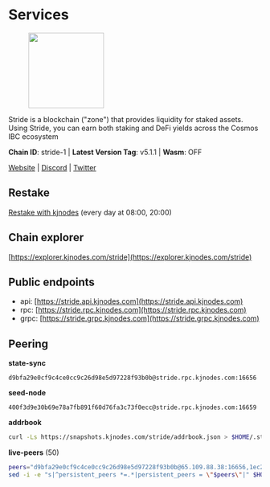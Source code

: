 # Services

<figure><img src="https://raw.githubusercontent.com/kj89/testnet_manuals/main/pingpub/logos/stride.png" width="150" alt=""><figcaption></figcaption></figure>

Stride is a blockchain ("zone") that provides liquidity for staked assets.  Using Stride, you can earn both staking and DeFi yields across the Cosmos IBC ecosystem

**Chain ID**: stride-1 | **Latest Version Tag**: v5.1.1 | **Wasm**: OFF

[Website](https://stride.zone) | [Discord](https://discord.gg/mzQZ8dAE7u) | [Twitter](https://twitter.com/stride_zone)

## Restake

[Restake with kjnodes](https://restake.app/stride/stridevaloper1j8gkhtllnp252l6g6zwzea30e7pvzqttr9768n) (every day at 08:00, 20:00)
## Chain explorer
[https://explorer.kjnodes.com/stride](https://explorer.kjnodes.com/stride)

## Public endpoints

* api: [https://stride.api.kjnodes.com](https://stride.api.kjnodes.com)
* rpc: [https://stride.rpc.kjnodes.com](https://stride.rpc.kjnodes.com)
* grpc: [https://stride.grpc.kjnodes.com](https://stride.grpc.kjnodes.com)

## Peering

**state-sync**

```text
d9bfa29e0cf9c4ce0cc9c26d98e5d97228f93b0b@stride.rpc.kjnodes.com:16656
```

**seed-node**

```text
400f3d9e30b69e78a7fb891f60d76fa3c73f0ecc@stride.rpc.kjnodes.com:16659
```

**addrbook**
```bash
curl -Ls https://snapshots.kjnodes.com/stride/addrbook.json > $HOME/.stride/config/addrbook.json
```

**live-peers** (50)
```bash
peers="d9bfa29e0cf9c4ce0cc9c26d98e5d97228f93b0b@65.109.88.38:16656,1ec2a654e00e22279ee50f13f074f2bce7218681@15.235.114.194:10156,20f56a68a04eedc764b7e1b87b7032a50b9d4fe9@51.81.155.97:10456,e726816f42831689eab9378d5d577f1d06d25716@176.9.188.21:26656,bbe196ec7c537e9dac0d2575350a1aa64700cdef@129.213.159.218:26656,a3f95b0b15c31a68a7535f6068c4e14b95e90dcf@65.109.92.240:21016,7ec6917a0519decec00a9a29f599c4d90ebf3b86@65.21.136.170:51656,e1b058e5cfa2b836ddaa496b10911da62dcf182e@138.201.8.248:26656,630f5f9f262099b5cd55715d7e3a3949bc02b94e@65.144.145.234:26656,ea6a7b2f366bc343f0670f1673fd86001dd08eb0@65.108.122.246:26636,d77e7918b9f9e21ee60a8e03075ca3e5f7353912@162.55.4.253:26656,2e31202bf143867621e526734b6d6a30e2873d45@65.108.136.206:26656,a757fc9ea95a7f643d392ec9fdaa31cbf06e76d9@195.3.221.21:12256,8fff37214fb0ef622f1c09dccb22d6321e004c3e@109.123.242.163:50056,6856de6f0c70a850db2b58deb43d568fced4a524@35.208.90.201:26656,ebc272824924ea1a27ea3183dd0b9ba713494f83@185.16.39.158:26886,01899588499352857c214c50451c5fa59744ace2@88.99.161.228:26656,463b1dc6903455575079572fb23407be586f2a4b@185.16.39.37:26656,157000d06040f2a7b981c6f062da0c9da0e6e6af@194.163.163.0:26656,d36ac7580cc8907a00b0add8c3b047caea6df4ed@107.155.67.202:26636,5093547fdf0430143ac66b4ee55d80e6542a6c10@217.174.247.163:26656,a83cd29f4f9a4711346184966f9fb6c80bb658d2@65.108.103.184:21656,dd8ea34e97ab7ad78ef67a672141f4509eabfad4@65.109.106.172:31656,d1008e1bfa6b0d1b317c69c08a80ced4a5b096bc@65.108.202.143:26656,f602040562935873815a5ac23cb1ac7dd8821b76@176.9.22.117:26656,9ee75491e354965d8bfd8434aa093f8613bc1dce@65.108.238.103:12256,d849878a2972dc8a79ae031e37eb977c56b85f49@13.215.125.32:26656,d5035bd01baef508402b8649a33afc7b0fd190f1@141.95.72.74:24095,1387946c04bceb472113f657f55f670f71709230@65.108.4.188:12256,d056dcd5ac8dddb23e2962a5ade6ee51f9bfd785@162.19.89.8:10456,75261eea01f41c1c00dafcd29cde2c6fa92e8c2c@135.181.214.121:29656,f452fbafd9c5dd0ce7c0ecd6bf2ba413aedb88aa@65.108.229.244:36656,2c1f55e905c7425f995947e2d600ca5ac863b8c1@15.235.53.91:13456,d88e3dd9d94dcb32d908a5d5fa19682dffcd52a5@146.59.47.210:26656,04d318079c00e1f83978df486e3dbfcf9fab7a52@93.190.141.81:26656,7f59a1a99ab51bc9c15ea8e58e8c81418584525f@89.58.63.156:26656,2ce6045a2a1bb8475808f94c04a28555aca7541e@147.75.199.11:26656,3963b7cd5230ae2ba6800375421982d535a133e3@35.79.215.251:26656,cfd27429d382ecf366ddad02c88f15a8753092c8@66.172.36.135:28656,233e06cfa51d53e186afe032e848f5c9f5cd4a01@83.171.248.3:26656,cd680cc992983e5c8244b5529034a2e362e7a6d3@93.159.134.157:26656,4e1c2471efb89239fb04a4b75f9f87177fd91d00@95.217.151.243:26656,2f02a4012f90f5d1a9a85748dd9aa14155ed4a71@66.172.36.134:28656,b24cd0beeca895314c1014e7b25569b80e911268@209.145.56.74:26656,06c309d890fe6a1e7d2ac0a600ab077d1e793e18@51.195.89.43:10156,df3f533e6b9776c11f08da804edcb810cbdd2080@65.108.234.23:12256,5383a21cf2d5e513aea2c3e430133f31aa2e5d00@138.201.32.103:26656,b42011f01bd3987a0eb38092cbcfb44a8e4dc7f1@185.248.24.16:16656,6cadd05c4d7668c023d6232cefeeef52c3ba59ed@95.216.245.158:26656,6d4cd678963e518168e081118f0b718dd1c2a8f7@198.244.178.213:26656"
sed -i -e "s|^persistent_peers *=.*|persistent_peers = \"$peers\"|" $HOME/.stride/config/config.toml
```
